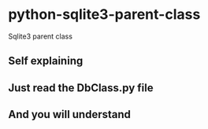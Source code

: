 # python-sqlite3-parent-class
Sqlite3 parent class

## Self explaining
## Just read the DbClass.py file
## And you will understand
